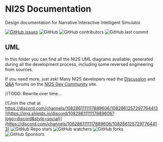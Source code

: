 # NI2S Documentation
Design documentation for Narrative Interactive Intelligent Simulator.

[![GitHub issues](https://img.shields.io/github/issues/arwni2s/ni2s-documentation?style=plastic)](https://github.com/ARWNI2S/ni2s-documentation/issues)
![GitHub](https://img.shields.io/github/license/arwni2s/ni2s-documentation?style=plastic)
![GitHub contributors](https://img.shields.io/github/contributors/arwni2s/ni2s-documentation?style=plastic)
![GitHub last commit](https://img.shields.io/github/last-commit/arwni2s/ni2s-documentation?style=plastic)

## UML
In this folder you can find all the NI2S UML diagrams available; generated during all the development process, including some reversed engineering from sources.

If you need more, just ask! Many NI2S developers read the [Discussion](https://not.available.yet/latest?exclude_tag=question) and [Q&A](https://not.available.yet/tag/question) forums on the [NI2S Dev Community](https://not.available.yet/community/) site.

//TODO: Rewrite over time...

[![Join the chat at https://discord.com/channels/1082861111117889606/1082861257297764413](https://img.shields.io/discord/1082861111117889606?logo=discord&style=social)](https://discord.com/channels/1082861111117889606/1082861257297764413)
![GitHub Repo stars](https://img.shields.io/github/stars/arwni2s/ni2s-documentation?style=social)
![GitHub watchers](https://img.shields.io/github/watchers/arwni2s/ni2s-documentation?style=social)
![GitHub forks](https://img.shields.io/github/forks/arwni2s/ni2s-documentation?style=social)
![GitHub Sponsors](https://img.shields.io/github/sponsors/arwni2s?logo=github&style=social)

